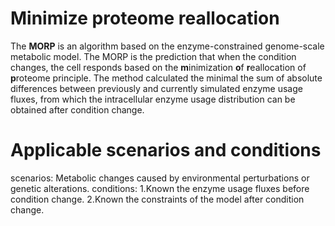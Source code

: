 # Minimize proteome reallocation
The **MORP** is an algorithm based on the enzyme-constrained genome-scale metabolic model. The MORP is the prediction that when the condition changes, the cell responds based on the **m**inimization **o**f **r**eallocation of **p**roteome principle. The method calculated the minimal the sum of absolute differences between previously and currently simulated enzyme usage fluxes, from which the intracellular enzyme usage distribution can be obtained after condition change. 

# Applicable scenarios and conditions
scenarios:
Metabolic changes caused by environmental perturbations or genetic alterations.
conditions:
1.Known the enzyme usage fluxes before condition change.
2.Known the constraints of the model after condition change.
